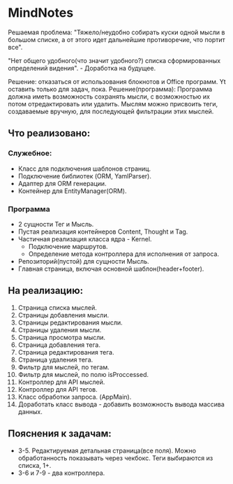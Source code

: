 # MindNotes
Решаемая проблема: "Тяжело/неудобно собирать куски одной мысли в большом списке,
а от этого идет дальнейшие противоречие, что портит все".

"Нет общего удобного(что значит удобного?) списка сформированных определений 
видения". - Доработка на будущее.

Решение: отказаться от использования блокнотов и Office программ.
Yt оставить только для задач, пока.
Решение(программа):
Программа должна иметь возможность сохранять мысли, с возможностью их потом
отредактировать или удалить.
Мыслям можно присвоить теги, создаваемые вручную, для последующей фильтрации этих
мыслей.

## Что реализовано:
### Служебное:
- Класс для подключения шаблонов страниц.
- Подключение библиотек (ORM, YamlParser).
- Адаптер для ORM генерации.
- Контейнер для EntityManager(ORM).
### Программа
- 2 сущности Тег и Мысль.
- Пустая реализация контейнеров Content, Thought и Tag.
- Частичная реализация класса ядра - Kernel.
  - Подключение маршрутов.
  - Определение метода контроллера для исполнения от запроса.
- Репозиторий(пустой) для сущности Мысль.
- Главная страница, включая основной шаблон(header+footer).

## На реализацию:
1. Страница списка мыслей.
3. Страницы добавления мысли.
4. Страницы редактирования мысли.
5. Страницы удаления мысли.
6. Страница просмотра мысли.
7. Страница добавления тега.
8. Страница редактирования тега.
9. Страница удаления тега.
10. Фильтр для мыслей, по тегам.
11. Фильтр для мыслей, по полю isProccessed.
11. Контроллер для API мыслей.
12. Контроллер для API тегов.
13. Класс обработки запроса. (AppMain).
14. Доработать класс вывода - добавить возможность вывода массива данных.

## Пояснения к задачам:
- 3-5. Редактируемая детальная страница(все поля).
Можно обработанность показывать через чекбокс.
Теги выбираются из списка, 1+.
- 3-6 и 7-9 - два контроллера.